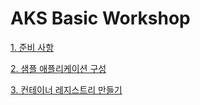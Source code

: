 # AKS Basic Workshop

[1. 준비 사항](./1.%20준비%20사항)

[2. 샘플 애플리케이션 구성](./2.%20샘플%20애플리케이션%20구성)

[3. 컨테이너 레지스트리 만들기](./3.%20컨테이너%20레지스트리%20만들기/)